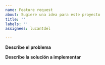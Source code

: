 ```yaml
---
name: Feature request
about: Sugiere una idea para este proyecto
title: ''
labels: ''
assignees: lucantdel

---
```


**Describe el problema**

**Describe la solución a implementar**
